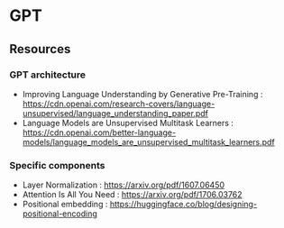 # GPT

## Resources

### GPT architecture

- Improving Language Understanding by Generative Pre-Training : https://cdn.openai.com/research-covers/language-unsupervised/language_understanding_paper.pdf
- Language Models are Unsupervised Multitask Learners : https://cdn.openai.com/better-language-models/language_models_are_unsupervised_multitask_learners.pdf

### Specific components

- Layer Normalization : https://arxiv.org/pdf/1607.06450
- Attention Is All You Need : https://arxiv.org/pdf/1706.03762
- Positional embedding : https://huggingface.co/blog/designing-positional-encoding
